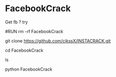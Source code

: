 # FacebookCrack
Get fb ? try 

#RUN
rm -rf FacebookCrack 

git clone https://github.com/cikssX/INSTACRACK.git

cd FacebookCrack

ls

python FacebookCrack
